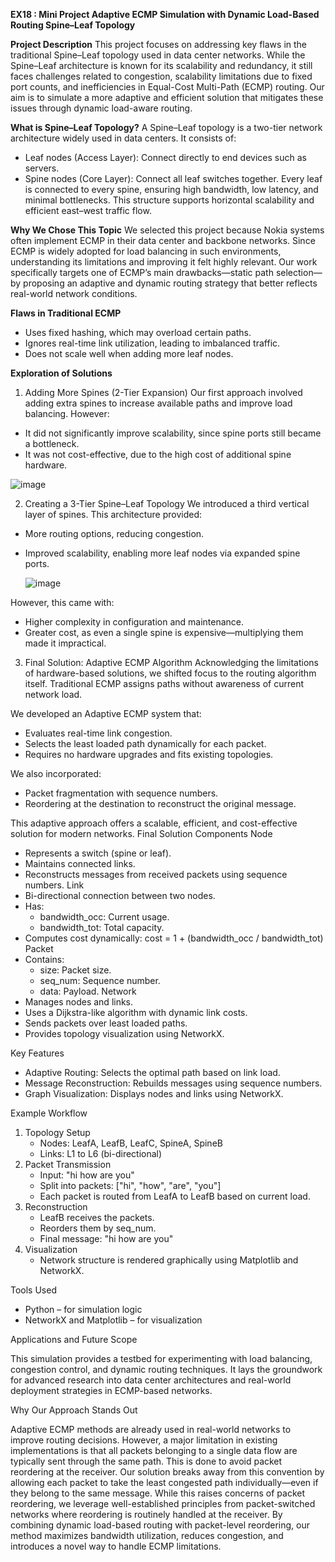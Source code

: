 **EX18 : Mini Project
Adaptive ECMP Simulation with Dynamic Load-Based Routing
Spine–Leaf Topology**

**Project Description**
This project focuses on addressing key flaws in the traditional Spine–Leaf topology used in data center networks. While the Spine–Leaf architecture is known for its scalability and redundancy, it still faces challenges related to congestion, scalability limitations due to fixed port counts, and inefficiencies in Equal-Cost Multi-Path (ECMP) routing. Our aim is to simulate a more adaptive and efficient solution that mitigates these issues through dynamic load-aware routing.

**What is Spine–Leaf Topology?**
A Spine–Leaf topology is a two-tier network architecture widely used in data centers. It consists of:
- Leaf nodes (Access Layer): Connect directly to end devices such as servers.
- Spine nodes (Core Layer): Connect all leaf switches together.
Every leaf is connected to every spine, ensuring high bandwidth, low latency, and minimal bottlenecks. This structure supports horizontal scalability and efficient east–west traffic flow.

**Why We Chose This Topic**
We selected this project because Nokia systems often implement ECMP in their data center and backbone networks. Since ECMP is widely adopted for load balancing in such environments, understanding its limitations and improving it felt highly relevant. Our work specifically targets one of ECMP’s main drawbacks—static path selection—by proposing an adaptive and dynamic routing strategy that better reflects real-world network conditions.

**Flaws in Traditional ECMP**
- Uses fixed hashing, which may overload certain paths.
- Ignores real-time link utilization, leading to imbalanced traffic.
- Does not scale well when adding more leaf nodes.
  
**Exploration of Solutions**
1. Adding More Spines (2-Tier Expansion)
Our first approach involved adding extra spines to increase available paths and improve load balancing. However:
- It did not significantly improve scalability, since spine ports still became a bottleneck.
- It was not cost-effective, due to the high cost of additional spine hardware.

![image](https://github.com/user-attachments/assets/03e5e137-c680-4cfb-a16b-3a46bf2587e7)

2. Creating a 3-Tier Spine–Leaf Topology
We introduced a third vertical layer of spines. This architecture provided:
- More routing options, reducing congestion.
- Improved scalability, enabling more leaf nodes via expanded spine ports.

  ![image](https://github.com/user-attachments/assets/bff9fd7d-4e2f-4b59-b361-18366723eb0d)


However, this came with:
- Higher complexity in configuration and maintenance.
- Greater cost, as even a single spine is expensive—multiplying them made it impractical.

3. Final Solution: Adaptive ECMP Algorithm
Acknowledging the limitations of hardware-based solutions, we shifted focus to the routing algorithm itself. Traditional ECMP assigns paths without awareness of current network load.

We developed an Adaptive ECMP system that:
- Evaluates real-time link congestion.
- Selects the least loaded path dynamically for each packet.
- Requires no hardware upgrades and fits existing topologies.

We also incorporated:
- Packet fragmentation with sequence numbers.
- Reordering at the destination to reconstruct the original message.

This adaptive approach offers a scalable, efficient, and cost-effective solution for modern networks.
Final Solution Components
Node
- Represents a switch (spine or leaf).
- Maintains connected links.
- Reconstructs messages from received packets using sequence numbers.
Link
- Bi-directional connection between two nodes.
- Has:
  - bandwidth_occ: Current usage.
  - bandwidth_tot: Total capacity.
- Computes cost dynamically: cost = 1 + (bandwidth_occ / bandwidth_tot)
Packet
- Contains:
  - size: Packet size.
  - seq_num: Sequence number.
  - data: Payload.
Network
- Manages nodes and links.
- Uses a Dijkstra-like algorithm with dynamic link costs.
- Sends packets over least loaded paths.
- Provides topology visualization using NetworkX.

Key Features
- Adaptive Routing: Selects the optimal path based on link load.
- Message Reconstruction: Rebuilds messages using sequence numbers.
- Graph Visualization: Displays nodes and links using NetworkX.
  
Example Workflow
1. Topology Setup
   - Nodes: LeafA, LeafB, LeafC, SpineA, SpineB
   - Links: L1 to L6 (bi-directional)
2. Packet Transmission
   - Input: "hi how are you"
   - Split into packets: ["hi", "how", "are", "you"]
   - Each packet is routed from LeafA to LeafB based on current load.
3. Reconstruction
   - LeafB receives the packets.
   - Reorders them by seq_num.
   - Final message: "hi how are you"
4. Visualization
   - Network structure is rendered graphically using Matplotlib and NetworkX.
     
Tools Used 
- Python – for simulation logic
- NetworkX and Matplotlib – for visualization 

Applications and Future Scope

This simulation provides a testbed for experimenting with load balancing, congestion control, and dynamic routing techniques. It lays the groundwork for advanced research into data center architectures and real-world deployment strategies in ECMP-based networks.

Why Our Approach Stands Out

Adaptive ECMP methods are already used in real-world networks to improve routing decisions. However, a major limitation in existing implementations is that all packets belonging to a single data flow are typically sent through the same path. This is done to avoid packet reordering at the receiver. Our solution breaks away from this convention by allowing each packet to take the least congested path individually—even if they belong to the same message. While this raises concerns of packet reordering, we leverage well-established principles from packet-switched networks where reordering is routinely handled at the receiver. By combining dynamic load-based routing with packet-level reordering, our method maximizes bandwidth utilization, reduces congestion, and introduces a novel way to handle ECMP limitations.

